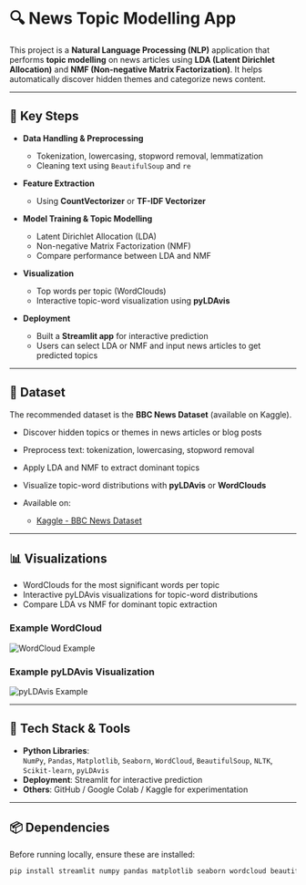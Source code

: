 # 🔍 News Topic Modelling App

This project is a **Natural Language Processing (NLP)** application that performs **topic modelling** on news articles using **LDA (Latent Dirichlet Allocation)** and **NMF (Non-negative Matrix Factorization)**. It helps automatically discover hidden themes and categorize news content.

---

## 🧩 Key Steps

- **Data Handling & Preprocessing**  
  - Tokenization, lowercasing, stopword removal, lemmatization  
  - Cleaning text using `BeautifulSoup` and `re`  

- **Feature Extraction**  
  - Using **CountVectorizer** or **TF-IDF Vectorizer**  

- **Model Training & Topic Modelling**  
  - Latent Dirichlet Allocation (LDA)  
  - Non-negative Matrix Factorization (NMF)  
  - Compare performance between LDA and NMF  

- **Visualization**  
  - Top words per topic (WordClouds)  
  - Interactive topic-word visualization using **pyLDAvis**  

- **Deployment**  
  - Built a **Streamlit app** for interactive prediction  
  - Users can select LDA or NMF and input news articles to get predicted topics

---

## 📂 Dataset

The recommended dataset is the **BBC News Dataset** (available on Kaggle).  

- Discover hidden topics or themes in news articles or blog posts  
- Preprocess text: tokenization, lowercasing, stopword removal  
- Apply LDA and NMF to extract dominant topics  
- Visualize topic-word distributions with **pyLDAvis** or **WordClouds**

- Available on:  
  - [Kaggle - BBC News Dataset](https://www.kaggle.com/datasets/)

---

## 📊 Visualizations

- WordClouds for the most significant words per topic  
- Interactive pyLDAvis visualizations for topic-word distributions  
- Compare LDA vs NMF for dominant topic extraction  

### Example WordCloud
![WordCloud Example](images/wordcloud_example.png)  

### Example pyLDAvis Visualization
![pyLDAvis Example](images/pyldavis_example.png)  

---

## 🧠 Tech Stack & Tools

- **Python Libraries**:  
  `NumPy`, `Pandas`, `Matplotlib`, `Seaborn`, `WordCloud`, `BeautifulSoup`, `NLTK`, `Scikit-learn`, `pyLDAvis`  
- **Deployment**: Streamlit for interactive prediction  
- **Others**: GitHub / Google Colab / Kaggle for experimentation

---

## 📦 Dependencies

Before running locally, ensure these are installed:

```sh
pip install streamlit numpy pandas matplotlib seaborn wordcloud beautifulsoup4 nltk scikit-learn pyLDAvis joblib
